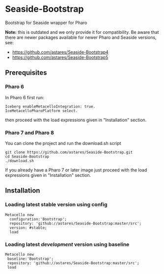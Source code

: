 # Seaside-Bootstrap
Bootstrap for Seaside wrapper for Pharo 

**Note:** this is outdated and we only provide it for compatibility. Be aware that there are newer packages available for newer Pharo and Seaside versions, see:
- https://github.com/astares/Seaside-Bootstrap4
- https://github.com/astares/Seaside-Bootstrap5

## Prerequisites

### Pharo 6

In Pharo 6 first run: 

```Smalltalk
Iceberg enableMetacelloIntegration: true.
IceMetacelloPharoPlatform select.
```

then proceed with the load expressions given in "Installation" section.

### Pharo 7 and Pharo 8

You can clone the project and run the download.sh script

```
git clone https://github.com/astares/Seaside-Bootstrap.git
cd Seaside-Bootstrap
./download.sh
```

If you already have a Pharo 7 or later image just proceed with the load expressions given in "Installation" section.

## Installation

### Loading latest stable version using config

```Smalltalk
Metacello new
  configuration:'Bootstrap';
  repository: 'github://astares/Seaside-Bootstrap:master/src';
  version: #stable;
  load
```

### Loading latest *development* version using baseline 

```Smalltalk
Metacello new
 baseline:'Bootstrap';
 repository: 'github://astares/Seaside-Bootstrap:master/src';
 load
```
